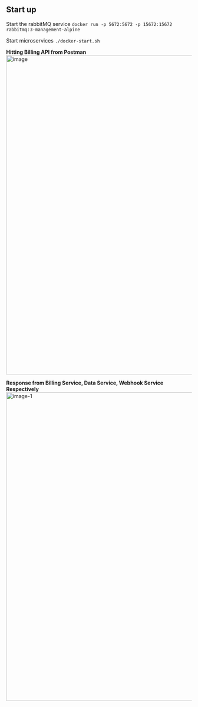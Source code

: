 ## Start up

Start the rabbitMQ service `docker run -p 5672:5672 -p 15672:15672 rabbitmq:3-management-alpine`

Start microservices `./docker-start.sh`

**Hitting Billing API from Postman**
<img width="865" alt="image" src="https://github.com/Muzammil98/docker-microservices-2/assets/33463845/8d9d9839-c87c-4281-8018-c4ad0499e678">

**Response from Billing Service, Data Service, Webhook Service Respectively**
<img width="836" alt="image-1" src="https://github.com/Muzammil98/docker-microservices-2/assets/33463845/8f2cdaf1-da3b-4b6a-b8c1-f637987d3009">
